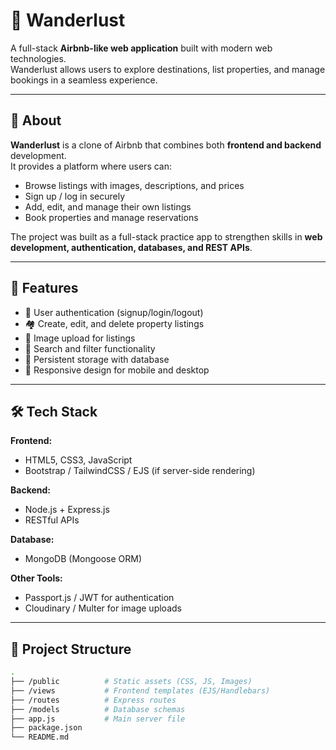 # 🏡 Wanderlust

A full-stack **Airbnb-like web application** built with modern web technologies.  
Wanderlust allows users to explore destinations, list properties, and manage bookings in a seamless experience.  

---

## 📖 About

**Wanderlust** is a clone of Airbnb that combines both **frontend and backend** development.  
It provides a platform where users can:  
- Browse listings with images, descriptions, and prices  
- Sign up / log in securely  
- Add, edit, and manage their own listings  
- Book properties and manage reservations  

The project was built as a full-stack practice app to strengthen skills in **web development, authentication, databases, and REST APIs**.  

---

## 🚀 Features

- 🔐 User authentication (signup/login/logout)  
- 🏘️ Create, edit, and delete property listings  
- 📸 Image upload for listings  
- 🔎 Search and filter functionality  
- 💾 Persistent storage with database  
- 📱 Responsive design for mobile and desktop  

---

## 🛠️ Tech Stack

**Frontend:**  
- HTML5, CSS3, JavaScript  
- Bootstrap / TailwindCSS / EJS (if server-side rendering)  

**Backend:**  
- Node.js + Express.js  
- RESTful APIs  

**Database:**  
- MongoDB (Mongoose ORM)  

**Other Tools:**  
- Passport.js / JWT for authentication  
- Cloudinary / Multer for image uploads  

---

## 📂 Project Structure

```bash
.
├── /public          # Static assets (CSS, JS, Images)
├── /views           # Frontend templates (EJS/Handlebars)
├── /routes          # Express routes
├── /models          # Database schemas
├── app.js           # Main server file
├── package.json
└── README.md
